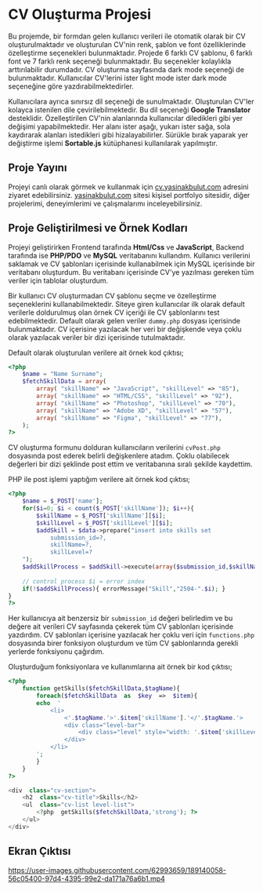 
# CV Oluşturma Projesi
Bu projemde, bir formdan gelen kullanıcı verileri ile otomatik olarak bir CV oluşturulmaktadır ve oluşturulan CV'nin renk, şablon ve font özelliklerinde özelleştirme seçenekleri bulunmaktadır. Projede 6 farklı CV şablonu, 6 farklı font ve 7 farklı renk seçeneği bulunmaktadır. Bu seçenekler kolaylıkla arttırılabilir durumdadır. CV oluşturma sayfasında dark mode seçeneği de bulunmaktadır. Kullanıcılar CV'lerini ister light mode ister dark mode seçeneğine göre yazdırabilmektedirler. 

Kullanıcılara ayrıca sınırsız dil seçeneği de sunulmaktadır. Oluşturulan CV'ler kolayca istenilen dile çevirilebilmektedir. Bu dil seçeneği **Google Translator** desteklidir. Özelleştirilen CV'nin alanlarında kullanıcılar diledikleri gibi yer değişimi yapabilmektedir. Her alanı ister aşağı, yukarı ister sağa, sola kaydırarak alanları istedikleri gibi hizalayabilirler. Sürükle bırak yaparak yer değiştirme işlemi **Sortable.js** kütüphanesi kullanılarak yapılmıştır.

## Proje Yayını
Projeyi canlı olarak görmek ve kullanmak için [cv.yasinakbulut.com](https://cv.yasinakbulut.com) adresini ziyaret edebilirsiniz. [yasinakbulut.com](https://yasinakbulut.com/) sitesi kişisel portfolyo sitesidir, diğer projelerimi, deneyimlerimi ve çalışmalarımı inceleyebilirsiniz.

## Proje Geliştirilmesi ve Örnek Kodları

Projeyi geliştirirken Frontend tarafında **Html/Css** ve **JavaScript**, Backend tarafında ise **PHP/PDO** ve **MySQL** veritabanını kullandım. Kullanıcı verilerini saklamak ve CV şablonları içerisinde kullanabilmek için MySQL içerisinde bir veritabanı oluşturdum. Bu veritabanı içerisinde CV'ye yazılması gereken tüm veriler için tablolar oluşturdum. 

Bir kullanıcı CV oluşturmadan CV şablonu seçme ve özelleştirme seçeneklerini kullanabilmektedir. Siteye giren kullanıcılar ilk olarak default verilerle doldurulmuş olan örnek CV içeriği ile CV şablonlarını test edebilmektedir. Default olarak gelen veriler `dummy.php` dosyası içerisinde bulunmaktadır. CV içerisine yazılacak her veri bir değişkende veya çoklu olarak yazılacak veriler bir dizi içerisinde tutulmaktadır.

Default olarak oluşturulan verilere ait örnek kod çıktısı;
```php
<?php
	$name = "Name Surname";
	$fetchSkillData = array(
		array( "skillName" => "JavaScript", "skillLevel" => "85"),
		array( "skillName" => "HTML/CSS", "skillLevel" => "92"),
		array( "skillName" => "Photoshop", "skillLevel" => "70"),
		array( "skillName" => "Adobe XD", "skillLevel" => "57"),
		array( "skillName" => "Figma", "skillLevel" => "77"),
	);
?>
```

CV oluşturma formunu dolduran kullanıcıların verilerini `cvPost.php` dosyasında post ederek belirli değişkenlere atadım. Çoklu olabilecek değerleri bir dizi şeklinde post ettim ve veritabanına sıralı şekilde kaydettim. 

PHP ile post işlemi yaptığım verilere ait örnek kod çıktısı;
```php
<?php
	$name = $_POST['name'];
	for($i=0; $i < count($_POST['skillName']); $i++){
		$skillName = $_POST['skillName'][$i];
		$skillLevel = $_POST['skillLevel'][$i];
		$addSkill = $data->prepare("insert into skills set
			submission_id=?,
			skillName=?,
			skillLevel=?
	");
	$addSkillProcess = $addSkill->execute(array($submission_id,$skillName,$skillLevel));
	
	// control process $i = error index
	if(!$addSkillProcess){ errorMessage("Skill","2504-".$i); }
}
?>
```
Her kullanıcıya ait benzersiz bir `submission_id` değeri belirledim ve bu değere ait verileri CV sayfasında çekerek tüm CV şablonları içerisinde yazdırdım. CV şablonları içerisine yazılacak her çoklu veri için `functions.php` dosyasında birer fonksiyon oluşturdum ve tüm CV şablonlarında gerekli yerlerde fonksiyonu çağırdım. 

Oluşturduğum fonksiyonlara ve kullanımlarına ait örnek bir kod çıktısı;

```php
<?php
	function getSkills($fetchSkillData,$tagName){
		foreach($fetchSkillData  as  $key  =>  $item){
		echo  '
			<li>
				<'.$tagName.'>'.$item['skillName'].'</'.$tagName.'>
				<div class="level-bar">
					<div class="level" style="width: '.$item['skillLevel'].'%;"></div>
				</div>
			</li>
		';
		}
	}
?>

<div  class="cv-section">
	<h2  class="cv-title">Skills</h2>
	<ul  class="cv-list level-list">
		<?php  getSkills($fetchSkillData,'strong'); ?>
	</ul>
</div>
```

## Ekran Çıktısı
https://user-images.githubusercontent.com/62993659/189140058-56c05400-97d4-4395-99e2-da171a76a6b1.mp4

